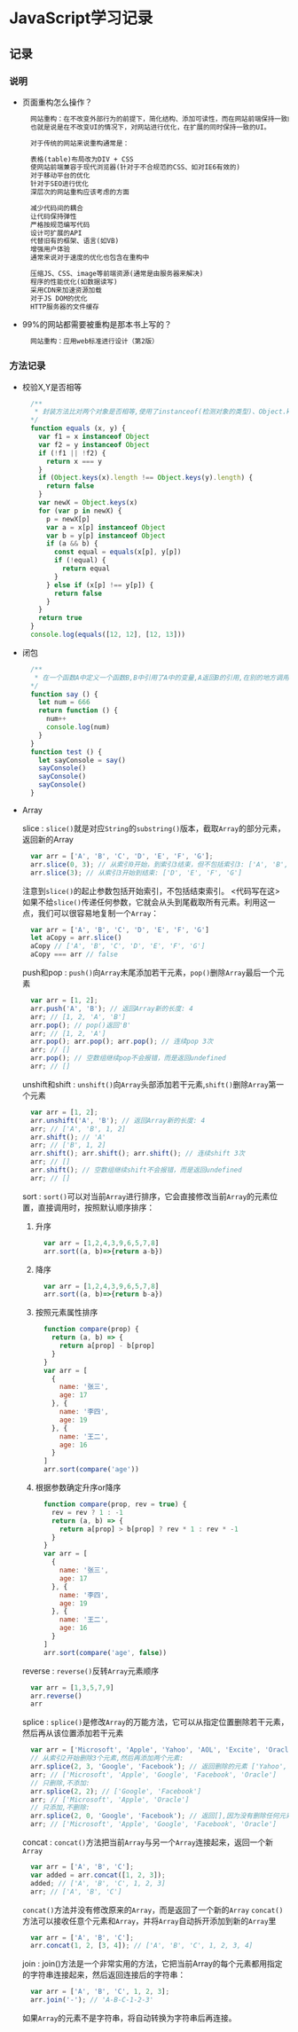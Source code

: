 # JavaScript学习记录

## 记录

### 说明

* 页面重构怎么操作？

  ``` html
    网站重构：在不改变外部行为的前提下，简化结构、添加可读性，而在网站前端保持一致的行为。
    也就是说是在不改变UI的情况下，对网站进行优化，在扩展的同时保持一致的UI。

    对于传统的网站来说重构通常是：

    表格(table)布局改为DIV + CSS
    使网站前端兼容于现代浏览器(针对于不合规范的CSS、如对IE6有效的)
    对于移动平台的优化
    针对于SEO进行优化
    深层次的网站重构应该考虑的方面

    减少代码间的耦合
    让代码保持弹性
    严格按规范编写代码
    设计可扩展的API
    代替旧有的框架、语言(如VB)
    增强用户体验
    通常来说对于速度的优化也包含在重构中

    压缩JS、CSS、image等前端资源(通常是由服务器来解决)
    程序的性能优化(如数据读写)
    采用CDN来加速资源加载
    对于JS DOM的优化
    HTTP服务器的文件缓存
  ```

* 99%的网站都需要被重构是那本书上写的？

  ``` html
    网站重构：应用web标准进行设计（第2版）
  ```

### 方法记录

* 校验X,Y是否相等

    ``` javascript
      /** 
       * 封装方法比对两个对象是否相等,使用了instanceof(检测对象的类型)、Object.keys(返回对象属性数组)、递归方法
      */
      function equals (x, y) {
        var f1 = x instanceof Object
        var f2 = y instanceof Object
        if (!f1 || !f2) {
          return x === y
        }
        if (Object.keys(x).length !== Object.keys(y).length) {
          return false
        }
        var newX = Object.keys(x)
        for (var p in newX) {
          p = newX[p]
          var a = x[p] instanceof Object
          var b = y[p] instanceof Object
          if (a && b) {
            const equal = equals(x[p], y[p])
            if (!equal) {
              return equal
            }
          } else if (x[p] !== y[p]) {
            return false
          }
        }
        return true
      }
      console.log(equals([12, 12], [12, 13]))
    ```

* 闭包

    ``` javascript
      /** 
       * 在一个函数A中定义一个函数B,B中引用了A中的变量,A返回B的引用,在别的地方调用A.
      */
      function say () {
        let num = 666
        return function () {
          num++
          console.log(num)
        }
      }
      function test () {
        let sayConsole = say()
        sayConsole()
        sayConsole()
        sayConsole()
      }
    ```

* Array

  slice
  : `slice()`就是对应`String`的`substring()`版本，截取`Array`的部分元素，返回新的Array

    ``` javascript
      var arr = ['A', 'B', 'C', 'D', 'E', 'F', 'G'];
      arr.slice(0, 3); // 从索引0开始，到索引3结束，但不包括索引3: ['A', 'B', 'C']
      arr.slice(3); // 从索引3开始到结束: ['D', 'E', 'F', 'G']
    ```

    注意到`slice()`的起止参数包括开始索引，不包括结束索引。
    <代码写在这>
    如果不给`slice()`传递任何参数，它就会从头到尾截取所有元素。利用这一点，我们可以很容易地复制一个`Array`：

    ``` javascript
      var arr = ['A', 'B', 'C', 'D', 'E', 'F', 'G']
      let aCopy = arr.slice()
      aCopy // ['A', 'B', 'C', 'D', 'E', 'F', 'G']
      aCopy === arr // false
    ```

  push和pop
  : `push()`向`Array`末尾添加若干元素，`pop()`删除`Array`最后一个元素

    ``` javascript
      var arr = [1, 2];
      arr.push('A', 'B'); // 返回Array新的长度: 4
      arr; // [1, 2, 'A', 'B']
      arr.pop(); // pop()返回'B'
      arr; // [1, 2, 'A']
      arr.pop(); arr.pop(); arr.pop(); // 连续pop 3次
      arr; // []
      arr.pop(); // 空数组继续pop不会报错，而是返回undefined
      arr; // []  
    ```

  unshift和shift
  : `unshift()`向`Array`头部添加若干元素,`shift()`删除`Array`第一个元素

    ``` javascript
      var arr = [1, 2];
      arr.unshift('A', 'B'); // 返回Array新的长度: 4
      arr; // ['A', 'B', 1, 2]
      arr.shift(); // 'A'
      arr; // ['B', 1, 2]
      arr.shift(); arr.shift(); arr.shift(); // 连续shift 3次
      arr; // []
      arr.shift(); // 空数组继续shift不会报错，而是返回undefined
      arr; // []
    ```

  sort
  : `sort()`可以对当前`Array`进行排序，它会直接修改当前`Array`的元素位置，直接调用时，按照默认顺序排序：

  1. 升序

      ``` javascript
        var arr = [1,2,4,3,9,6,5,7,8]
        arr.sort((a, b)=>{return a-b})
      ```

  1. 降序

      ``` javascript
        var arr = [1,2,4,3,9,6,5,7,8]
        arr.sort((a, b)=>{return b-a})
      ```

  1. 按照元素属性排序

      ``` javascript
        function compare(prop) {
          return (a, b) => {
            return a[prop] - b[prop]
          }
        }
        var arr = [
          {
            name: '张三',
            age: 17
          }, {
            name: '李四',
            age: 19
          }, {
            name: '王二',
            age: 16
          }
        ]
        arr.sort(compare('age'))
      ```  

  1. 根据参数确定升序or降序

      ``` javascript
        function compare(prop, rev = true) {
          rev = rev ? 1 : -1
          return (a, b) => {
            return a[prop] > b[prop] ? rev * 1 : rev * -1
          }
        }
        var arr = [
          {
            name: '张三',
            age: 17
          }, {
            name: '李四',
            age: 19
          }, {
            name: '王二',
            age: 16
          }
        ]
        arr.sort(compare('age', false))
      ```

  reverse
  : `reverse()`反转`Array`元素顺序

    ``` javascript
      var arr = [1,3,5,7,9]
      arr.reverse()
      arr
    ```

  splice
  : `splice()`是修改`Array`的万能方法，它可以从指定位置删除若干元素，然后再从该位置添加若干元素

    ``` javascript
      var arr = ['Microsoft', 'Apple', 'Yahoo', 'AOL', 'Excite', 'Oracle'];
      // 从索引2开始删除3个元素,然后再添加两个元素:
      arr.splice(2, 3, 'Google', 'Facebook'); // 返回删除的元素 ['Yahoo', 'AOL', 'Excite']
      arr; // ['Microsoft', 'Apple', 'Google', 'Facebook', 'Oracle']
      // 只删除,不添加:
      arr.splice(2, 2); // ['Google', 'Facebook']
      arr; // ['Microsoft', 'Apple', 'Oracle']
      // 只添加,不删除:
      arr.splice(2, 0, 'Google', 'Facebook'); // 返回[],因为没有删除任何元素
      arr; // ['Microsoft', 'Apple', 'Google', 'Facebook', 'Oracle']
    ```

  concat
  : `concat()`方法把当前`Array`与另一个`Array`连接起来，返回一个新`Array`

    ``` javascript
      var arr = ['A', 'B', 'C'];
      var added = arr.concat([1, 2, 3]);
      added; // ['A', 'B', 'C', 1, 2, 3]
      arr; // ['A', 'B', 'C']
    ```

    `concat()`方法并没有修改原来的`Array`，而是返回了一个新的`Array`
    `concat()`方法可以接收任意个元素和`Array`，并将`Array`自动拆开添加到新的`Array`里

    ``` javascript
      var arr = ['A', 'B', 'C'];
      arr.concat(1, 2, [3, 4]); // ['A', 'B', 'C', 1, 2, 3, 4]
    ```

  join
  : join()方法是一个非常实用的方法，它把当前Array的每个元素都用指定的字符串连接起来，然后返回连接后的字符串：

    ``` javascript
      var arr = ['A', 'B', 'C', 1, 2, 3];
      arr.join('-'); // 'A-B-C-1-2-3'
    ```

    如果`Array`的元素不是字符串，将自动转换为字符串后再连接。
